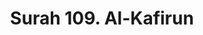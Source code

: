 ---
title       : "Surah 109. Al-Kafirun"
DATE       : 7/25/2018 9:18:18 AM
draft       : false
TYPE        : "quran"
layout      : "surah"
BookCode    : "ARB"
SurahNumber : "109"
TotalAyah   : "6"
---
